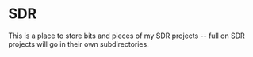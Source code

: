 # SDR

This is a place to store bits and pieces of my SDR projects -- full on SDR projects will go in their own subdirectories.
